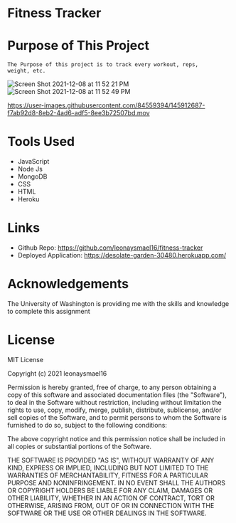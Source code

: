 # Fitness Tracker

# Purpose of This Project
```
The Purpose of this project is to track every workout, reps,
weight, etc. 
```

![Screen Shot 2021-12-08 at 11 52 21 PM](https://user-images.githubusercontent.com/84559394/145356175-da1d260b-1935-4a15-9b70-d4187ac204cf.png)
![Screen Shot 2021-12-08 at 11 52 49 PM](https://user-images.githubusercontent.com/84559394/145356189-c99e1eaf-0f76-4cf2-95f1-6edab3c4c80e.png)


https://user-images.githubusercontent.com/84559394/145912687-f7ab92d8-8eb2-4ad6-adf5-8ee3b72507bd.mov


# Tools Used

- JavaScript
- Node Js
- MongoDB
- CSS
- HTML
- Heroku

# Links 

- Github Repo: https://github.com/leonaysmael16/fitness-tracker
- Deployed Application: https://desolate-garden-30480.herokuapp.com/


# Acknowledgements

The University of Washington is providing me with the skills and knowledge to complete this assignment

# License 

MIT License

Copyright (c) 2021 leonaysmael16

Permission is hereby granted, free of charge, to any person obtaining a copy
of this software and associated documentation files (the "Software"), to deal
in the Software without restriction, including without limitation the rights
to use, copy, modify, merge, publish, distribute, sublicense, and/or sell
copies of the Software, and to permit persons to whom the Software is
furnished to do so, subject to the following conditions:

The above copyright notice and this permission notice shall be included in all
copies or substantial portions of the Software.

THE SOFTWARE IS PROVIDED "AS IS", WITHOUT WARRANTY OF ANY KIND, EXPRESS OR
IMPLIED, INCLUDING BUT NOT LIMITED TO THE WARRANTIES OF MERCHANTABILITY,
FITNESS FOR A PARTICULAR PURPOSE AND NONINFRINGEMENT. IN NO EVENT SHALL THE
AUTHORS OR COPYRIGHT HOLDERS BE LIABLE FOR ANY CLAIM, DAMAGES OR OTHER
LIABILITY, WHETHER IN AN ACTION OF CONTRACT, TORT OR OTHERWISE, ARISING FROM,
OUT OF OR IN CONNECTION WITH THE SOFTWARE OR THE USE OR OTHER DEALINGS IN THE
SOFTWARE.


